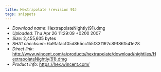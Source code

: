 ```yaml
---
title: Hextrapolate (revision 91)
tags: snippets
---
```


-   _Download name_: HextrapolateNightly(91).dmg
-   _Uploaded_: Thu Apr 26 11:29:09 +0200 2007
-   _Size_: 2,455,605 bytes
-   _SHA1 checksum_: 6a9fafacf05d865cc155f33f192c89f86f541e28
-   _Direct link_: <http://www.wincent.com/a/products/hextrapolate/download/nightlies/HextrapolateNightly(91).dmg>
-   _Product info_: <https://hex.wincent.com/>
